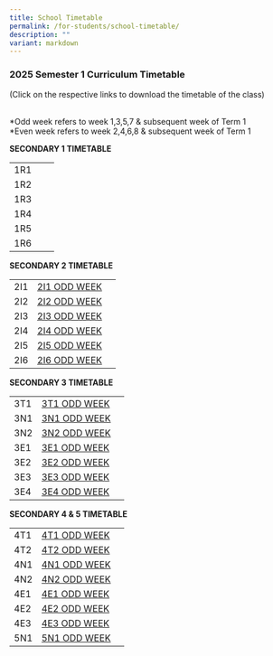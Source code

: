 ```yaml
---
title: School Timetable
permalink: /for-students/school-timetable/
description: ""
variant: markdown
---
```

### 2025 Semester 1 Curriculum Timetable  

(Click on the respective links to download the timetable of&nbsp;the class)<br><br>

*Odd week refers to week 1,3,5,7 &amp; subsequent week of Term 1  <br>
*Even week refers to week 2,4,6,8 &amp; subsequent week of Term 1 

**SECONDARY 1 TIMETABLE**

|  |  |  |
|---|---|---|
| 1R1 | 
1R2 | 
| 1R3 |  | 
| 1R4 |  |  
| 1R5 |  | 
| 1R6 | | 


**SECONDARY 2 TIMETABLE**

|  |  |  |
|---|---|---|
| 2I1 | [2I1 ODD WEEK](/files/2I1_ODD_WEEK_UPDATED.pdf) |
| 2I2 | [2I2 ODD WEEK](/files/2I2_ODD_WEEK_UPDATED.pdf) |
| 2I3 | [2I3 ODD WEEK](/files/2I3_ODD_WEEK_UPDATED.pdf) | 
| 2I4 | [2I4 ODD WEEK](/files/2I4_ODD_WEEK_UPDATED.pdf) | 
| 2I5 | [2I5 ODD WEEK](/files/2I5_ODD_WEEK_UPDATED.pdf) | 
| 2I6 | [2I6 ODD WEEK](/files/2I6_ODD_WEEK_UPDATED.pdf) |


**SECONDARY 3 TIMETABLE**

|  |  |  |
|---|---|---|
| 3T1 | [3T1 ODD WEEK](/files/3T1_ODD_WEEK_UPDATED.pdf) | 
| 3N1 | [3N1 ODD WEEK](/files/3N1_ODD_WEEK_UPDATED.pdf) | 
| 3N2 | [3N2 ODD WEEK](/files/3N2_ODD_WEEK_UPDATED.pdf) | 
| 3E1 | [3E1 ODD WEEK](/files/3E2_ODD_WEEK_UPDATED.pdf) | 
| 3E2 | [3E2 ODD WEEK](/files/3E1_ODD_WEEK_UPDATED.pdf)| 
| 3E3 | [3E3 ODD WEEK](/files/3E3_ODD_WEEK_UPDATED.pdf) | 
| 3E4 | [3E4 ODD WEEK](/files/3E4_ODD_WEEK_UPDATED.pdf) | 

**SECONDARY 4 &amp; 5 TIMETABLE**

|  |  |  |
|---|---|---|
| 4T1 | [4T1 ODD WEEK](/files/4T1_ODD_WEEK_UPDATED.pdf) | 
| 4T2 | [4T2 ODD WEEK](/files/4T2_ODD_WEEK_UPDATED.pdf) | 
| 4N1 | [4N1 ODD WEEK](/files/4N1_ODD_WEEK_UPDATED.pdf) | 
| 4N2 | [4N2 ODD WEEK](/files/4N2_ODD_WEEK_UPDATED.pdf) | 
| 4E1 | [4E1 ODD WEEK](/files/4E1_ODD_WEEK_UPDATED.pdf) | 
| 4E2 | [4E2 ODD WEEK](/files/4E2_ODD_WEEK_UPDATED.pdf) | 
| 4E3 | [4E3 ODD WEEK](/files/4E3_ODD_WEEK_UPDATED.pdf) | 
| 5N1 | [5N1 ODD WEEK](/files/5N1_ODD_WEEK_UPDATED.pdf) | 